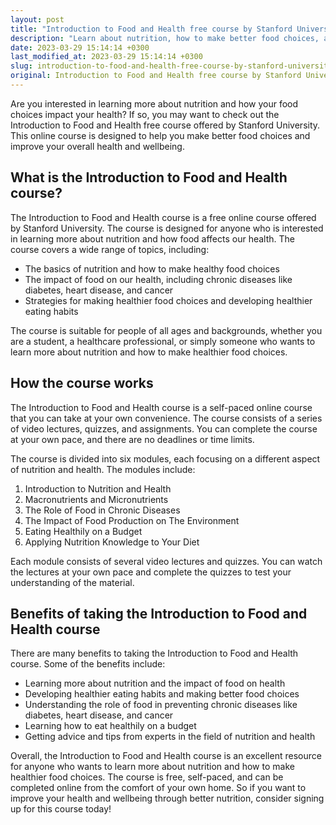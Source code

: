 ```yaml
---
layout: post
title: "Introduction to Food and Health free course by Stanford University"
description: "Learn about nutrition, how to make better food choices, and the impact of food on health with this free online course from Stanford University."
date: 2023-03-29 15:14:14 +0300
last_modified_at: 2023-03-29 15:14:14 +0300
slug: introduction-to-food-and-health-free-course-by-stanford-university
original: Introduction to Food and Health free course by Stanford University
---
```


Are you interested in learning more about nutrition and how your food choices impact your health? If so, you may want to check out the Introduction to Food and Health free course offered by Stanford University. This online course is designed to help you make better food choices and improve your overall health and wellbeing.

## What is the Introduction to Food and Health course?

The Introduction to Food and Health course is a free online course offered by Stanford University. The course is designed for anyone who is interested in learning more about nutrition and how food affects our health. The course covers a wide range of topics, including:

- The basics of nutrition and how to make healthy food choices
- The impact of food on our health, including chronic diseases like diabetes, heart disease, and cancer
- Strategies for making healthier food choices and developing healthier eating habits

The course is suitable for people of all ages and backgrounds, whether you are a student, a healthcare professional, or simply someone who wants to learn more about nutrition and how to make healthier food choices.

## How the course works

The Introduction to Food and Health course is a self-paced online course that you can take at your own convenience. The course consists of a series of video lectures, quizzes, and assignments. You can complete the course at your own pace, and there are no deadlines or time limits.

The course is divided into six modules, each focusing on a different aspect of nutrition and health. The modules include:

1. Introduction to Nutrition and Health
2. Macronutrients and Micronutrients
3. The Role of Food in Chronic Diseases
4. The Impact of Food Production on The Environment
5. Eating Healthily on a Budget
6. Applying Nutrition Knowledge to Your Diet

Each module consists of several video lectures and quizzes. You can watch the lectures at your own pace and complete the quizzes to test your understanding of the material.

## Benefits of taking the Introduction to Food and Health course

There are many benefits to taking the Introduction to Food and Health course. Some of the benefits include:

- Learning more about nutrition and the impact of food on health
- Developing healthier eating habits and making better food choices
- Understanding the role of food in preventing chronic diseases like diabetes, heart disease, and cancer
- Learning how to eat healthily on a budget
- Getting advice and tips from experts in the field of nutrition and health

Overall, the Introduction to Food and Health course is an excellent resource for anyone who wants to learn more about nutrition and how to make healthier food choices. The course is free, self-paced, and can be completed online from the comfort of your own home. So if you want to improve your health and wellbeing through better nutrition, consider signing up for this course today!
